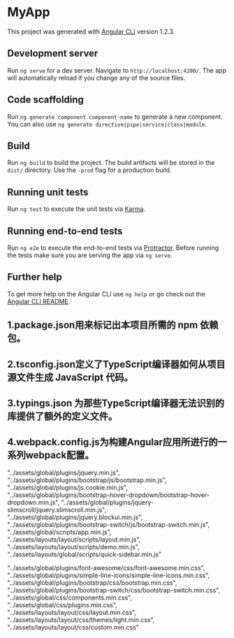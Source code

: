 # MyApp

This project was generated with [Angular CLI](https://github.com/angular/angular-cli) version 1.2.3.

## Development server

Run `ng serve` for a dev server. Navigate to `http://localhost:4200/`. The app will automatically reload if you change any of the source files.

## Code scaffolding

Run `ng generate component component-name` to generate a new component. You can also use `ng generate directive|pipe|service|class|module`.

## Build

Run `ng build` to build the project. The build artifacts will be stored in the `dist/` directory. Use the `-prod` flag for a production build.

## Running unit tests

Run `ng test` to execute the unit tests via [Karma](https://karma-runner.github.io).

## Running end-to-end tests

Run `ng e2e` to execute the end-to-end tests via [Protractor](http://www.protractortest.org/).
Before running the tests make sure you are serving the app via `ng serve`.

## Further help

To get more help on the Angular CLI use `ng help` or go check out the [Angular CLI README](https://github.com/angular/angular-cli/blob/master/README.md).

## 1.package.json用来标记出本项目所需的 npm 依赖包。
## 2.tsconfig.json定义了TypeScript编译器如何从项目源文件生成 JavaScript 代码。
## 3.typings.json 为那些TypeScript编译器无法识别的库提供了额外的定义文件。
## 4.webpack.config.js为构建Angular应用所进行的一系列webpack配置。


"../assets/global/plugins/jquery.min.js",
        "../assets/global/plugins/bootstrap/js/bootstrap.min.js",
        "../assets/global/plugins/js.cookie.min.js",
        "../assets/global/plugins/bootstrap-hover-dropdown/bootstrap-hover-dropdown.min.js",
        "../assets/global/plugins/jquery-slimscroll/jquery.slimscroll.min.js",
        "../assets/global/plugins/jquery.blockui.min.js",
        "../assets/global/plugins/bootstrap-switch/js/bootstrap-switch.min.js",
        "../assets/global/scripts/app.min.js",
        "../assets/layouts/layout/scripts/layout.min.js",
        "../assets/layouts/layout/scripts/demo.min.js",
        "../assets/layouts/global/scripts/quick-sidebar.min.js"
        
 "../assets/global/plugins/font-awesome/css/font-awesome.min.css",
        "../assets/global/plugins/simple-line-icons/simple-line-icons.min.css",
        "../assets/global/plugins/bootstrap/css/bootstrap.min.css",
        "../assets/global/plugins/bootstrap-switch/css/bootstrap-switch.min.css",
        "../assets/global/css/components.min.css",
        "../assets/global/css/plugins.min.css",
        "../assets/layouts/layout/css/layout.min.css",
        "../assets/layouts/layout/css/themes/light.min.css",
        "../assets/layouts/layout/css/custom.min.css"

